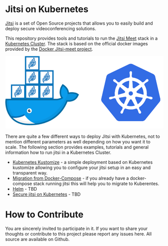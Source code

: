 # Jitsi on Kubernetes

[Jitsi](https://jitsi.org/) is a set of Open Source projects that allows you to easily build and deploy secure videoconferencing solutions.

This repository provides tools and tutorials to run the [Jitsi Meet](https://jitsi.org/jitsi-meet/) stack in a [Kubernetes Cluster](https://kubernetes.io/). The stack is based on the official docker images provided by the [Docker Jitsi-meet project](https://github.com/jitsi/docker-jitsi-meet).


<p align="center"><img src="./resources/jitsi-docker-kubernetes.png" /></p>


There are quite a few different ways to deploy Jitsi with Kubernetes, not to mention different parameters as well depending on how you want it to scale. The following section provides examples, tutorials and general information how to run jitsi in a Kubernetes Cluster.  


 - [Kubernetes Kustomize](doc/kustomize/README.md) - a simple deployment based on Kubernetes kustomize  allowing you to configure your jitsi setup in an easy and transparent way. 
 - [Migration from Docker-Compose](doc/docker-compose/README.md) - if you already have a docker-compose stack running jitsi this will help you to migrate to Kuberentes.
 - [Helm](#) - TBD
 - [Secure jitsi on Kubernetes](#) - TBD


# How to Contribute

You are sincerely invited to participate in it. If you want to share your thoughts or contribute to this project please report any issues here. All source are available on Github.